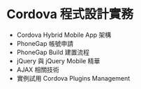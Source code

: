 # Cordova 程式設計實務

- Cordova Hybrid Mobile App 架構
- PhoneGap 帳號申請
- PhoneGap Build 建置流程
- jQuery 與 jQuery Mobile 精華
- AJAX 相關技術
- 實例試用 Cordova Plugins Management